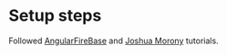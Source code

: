# Setup steps

Followed [AngularFireBase](https://angularfirebase.com/snippets/how-manage-shared-components-in-an-ionic-4-app/) and [Joshua Morony](https://www.youtube.com/watch?v=za5NaFavux4) tutorials.
